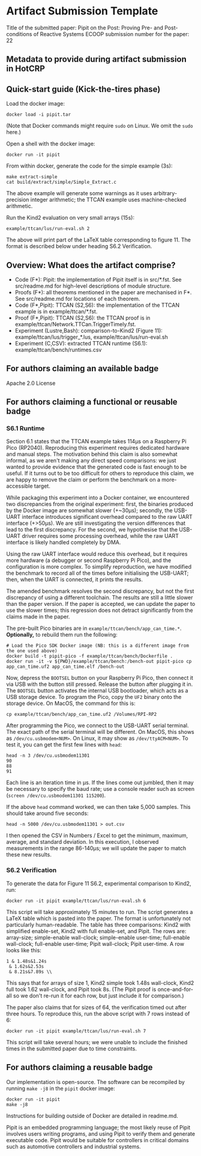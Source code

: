 # Artifact Submission Template

Title of the submitted paper: Pipit on the Post: Proving Pre- and Post-conditions of Reactive Systems
ECOOP submission number for the paper: 22

## Metadata to provide during artifact submission in HotCRP

## Quick-start guide (Kick-the-tires phase)

Load the docker image:
```
docker load -i pipit.tar
```
(Note that Docker commands might require `sudo` on Linux. We omit the `sudo` here.)

Open a shell with the docker image:
```
docker run -it pipit
```

From within docker, generate the code for the simple example (3s):
```docker-shell
make extract-simple
cat build/extract/simple/Simple_Extract.c
```

The above example will generate some warnings as it uses arbitrary-precision integer arithmetic; the TTCAN example uses machine-checked arithmetic.

Run the Kind2 evaluation on very small arrays (15s):
```docker-shell
example/ttcan/lus/run-eval.sh 2
```

The above will print part of the LaTeX table corresponding to figure 11. The format is described below under heading S6.2 Verification.

## Overview: What does the artifact comprise?

* Code (F*): Pipit: the implementation of Pipit itself is in src/*.fst. See src/readme.md for high-level descriptions of module structure.
* Proofs (F*): all theorems mentioned in the paper are mechanised in F*. See src/readme.md for locations of each theorem.
* Code (F*,Pipit): TTCAN (S2,S6): the implementation of the TTCAN example is in example/ttcan/*.fst.
* Proof (F*,Pipit): TTCAN (S2,S6): the TTCAN proof is in example/ttcan/Network.TTCan.TriggerTimely.fst.
* Experiment (Lustre,Bash): comparison-to-Kind2 (Figure 11): example/ttcan/lus/trigger_*.lus, example/ttcan/lus/run-eval.sh
* Experiment (C,CSV): extracted TTCAN runtime (S6.1): example/ttcan/bench/runtimes.csv

## For authors claiming an available badge

Apache 2.0 License

## For authors claiming a functional or reusable badge

### S6.1 Runtime

Section 6.1 states that the TTCAN example takes 114µs on a Raspberry Pi Pico (RP2040).
Reproducing this experiment requires dedicated hardware and manual steps.
The motivation behind this claim is also somewhat informal, as we aren't making any direct speed comparisons: we just wanted to provide evidence that the generated code is fast enough to be useful.
If it turns out to be too difficult for others to reproduce this claim, we are happy to remove the claim or perform the benchmark on a more-accessible target.

While packaging this experiment into a Docker container, we encountered two discrepancies from the original experiment: first, the binaries produced by the Docker image are somewhat slower (+~30µs); secondly, the USB-UART interface introduces significant overhead compared to the raw UART interface (+>50µs). We are still investigating the version differences that lead to the first discrepancy. For the second, we hypothesise that the USB-UART driver requires some processing overhead, while the raw UART interface is likely handled completely by DMA.

Using the raw UART interface would reduce this overhead, but it requires more hardware (a debugger or second Raspberry Pi Pico), and the configuration is more complex.
To simplify reproduction, we have modified the benchmark to record all of the times before initialising the USB-UART; then, when the UART is connected, it prints the results.

The amended benchmark resolves the second discrepancy, but not the first discrepancy of using a different toolchain. The results are still a little slower than the paper version. If the paper is accepted, we can update the paper to use the slower times; this regression does not detract significantly from the claims made in the paper.

The pre-built Pico binaries are in `example/ttcan/bench/app_can_time.*`. **Optionally,** to rebuild them run the following:
```
# Load the Pico SDK Docker image (NB: this is a different image from the one used above)
docker build -t pipit-pico -f example/ttcan/bench/Dockerfile .
docker run -it -v ${PWD}/example/ttcan/bench:/bench-out pipit-pico cp app_can_time.uf2 app_can_time.elf /bench-out
```

Now, depress the `BOOTSEL` button on your Raspberry Pi Pico, then connect it via USB with the button still pressed. Release the button after plugging it in. The `BOOTSEL` button activates the internal USB bootloader, which acts as a USB storage device. To program the Pico, copy the `UF2` binary onto the storage device. On MacOS, the command for this is:
```
cp example/ttcan/bench/app_can_time.uf2 /Volumes/RPI-RP2
```

After programming the Pico, we connect to the USB-UART serial terminal. The exact path of the serial terminal will be different. On MacOS, this shows as `/dev/cu.usbmodem<NUM>`. On Linux, it may show as `/dev/ttyACM<NUM>`.
To test it, you can get the first few lines with `head`:
```
head -n 3 /dev/cu.usbmodem11301
90
88
91
```

Each line is an iteration time in µs. If the lines come out jumbled, then it may be necessary to specify the baud rate; use a console reader such as screen (`screen /dev/cu.usbmodem11301 115200`).

If the above `head` command worked, we can then take 5,000 samples. This should take around five seconds:
```
head -n 5000 /dev/cu.usbmodem11301 > out.csv
```

I then opened the CSV in Numbers / Excel to get the minimum, maximum, average, and standard deviation.
In this execution, I observed measurements in the range 86-140µs; we will update the paper to match these new results.

### S6.2 Verification

To generate the data for Figure 11 S6.2, experimental comparison to Kind2, run:
```
docker run -it pipit example/ttcan/lus/run-eval.sh 6
```
This script will take approximately 15 minutes to run.
The script generates a LaTeX table which is pasted into the paper.
The format is unfortunately not particularly human-readable.
The table has three comparisons: Kind2 with simplified enable-set, Kind2 with full enable-set, and Pipit.
The rows are: array-size; simple-enable wall-clock; simple-enable user-time; full-enable wall-clock; full-enable user-time; Pipit wall-clock; Pipit user-time.
A row looks like this:
```
1 & 1.48s&1.24s
 & 1.62s&2.53s
 & 8.21s&7.89s \\
```
This says that for arrays of size 1, Kind2 simple took 1.48s wall-clock, Kind2 full took 1.62 wall-clock, and Pipit took 8s.
(The Pipit proof is once-and-for-all so we don't re-run it for each row, but just include it for comparison.)

The paper also claims that for sizes of 64, the verification timed out after three hours. To reproduce this, run the above script with 7 rows instead of 6:
```
docker run -it pipit example/ttcan/lus/run-eval.sh 7
```
This script will take several hours; we were unable to include the finished times in the submitted paper due to time constraints.


## For authors claiming a reusable badge

Our implementation is open-source. The software can be recompiled by running `make -j8` in the `pipit` docker image:
```
docker run -it pipit
make -j8
```

Instructions for building outside of Docker are detailed in readme.md.

Pipit is an embedded programming language; the most likely reuse of Pipit involves users writing programs, and using Pipit to verify them and generate executable code. Pipit would be suitable for controllers in critical domains such as automotive controllers and industrial systems.
